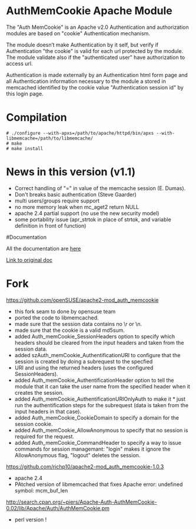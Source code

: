 AuthMemCookie Apache Module
=============

The "Auth MemCookie" is an Apache v2.0 Authentication and authorization modules are based on "cookie" Authentication mechanism.

The module doesn’t make Authentication by it self, but verify if Authentication "the cookie" is valid for each url protected by the module. The module validate also if the "authenticated user" have authorization to access url.

Authentication is made externally by an Authentication html form page and all Authentication information necessary to the module a stored in memcached identified by the cookie value "Authentication session id" by this login page.

# Compilation

```
# ./configure --with-apxs=/path/to/apache/httpd/bin/apxs --with-libmemcache=/path/to/libmemcache/
# make
# make install
```

# News in this version (v1.1)

* Correct handling of "=" in value of the memcache session (E. Dumas).
* Don't breaks basic authentication (Steve Gaarder)
* multi users/groups require support
* no more memory leak when mc_aget2 return NULL
* apache 2.4 partial support (no use the new security model)
* some portability issue (apr_strtok in place of strtok, and variable definition in front of function)

#Documentation

All the documentation are [here](http://zenprojects.github.io/Apache-Authmemcookie-Module/)

[Link to original doc](http://htmlpreview.github.io/?https://github.com/ZenProjects/Apache-Authmemcookie-Module/blob/master/docs/readme.html)

# Fork

https://github.com/openSUSE/apache2-mod_auth_memcookie

* this fork seam to  done by opensuse team
* ported the code to libmemcached.
* made sure that the session data contains no \r or \n.
* made sure that the cookie is a valid md5sum.
* added Auth_memCookie_SessionHeaders option to specify which headers should be cleared from the input headers and taken from the session data.
* added szAuth_memCookie_AuthentificationURI to configure that the session is created by doing a subrequest to the specfied
* URI and using the returned headers (uses the configured SessionHeaders).
* added Auth_memCookie_AuthentificationHeader option to tell the module that it can take the user name from the specified header when it creates the session.
* added Auth_memCookie_AuthentificationURIOnlyAuth to make it * just run the authentification steps for the subrequest (data is taken from the input headers in that case).
* added Auth_memCookie_CookieDomain to specify a domain for the session cookie.
* added Auth_memCookie_AllowAnonymous to specify that no session is required for the request.
* added Auth_memCookie_CommandHeader to specify a way to issue commands for session managemant: "login" makes it ignore the AllowAnonymous flag, "logout" deletes the session. 

https://github.com/richp10/apache2-mod_auth_memcookie-1.0.3

- apache 2.4
- PAtched version of libmemcached that fixes Apache error: undefined symbol: mcm_buf_len

http://search.cpan.org/~piers/Apache-Auth-AuthMemCookie-0.02/lib/Apache/Auth/AuthMemCookie.pm

- perl version !
